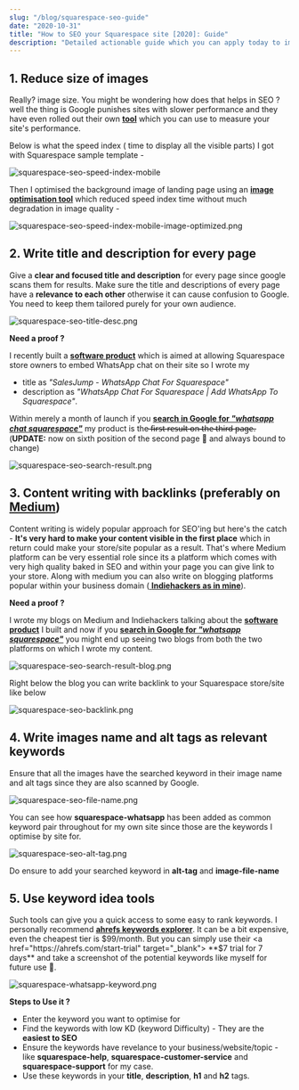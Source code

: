 ```yaml
---
slug: "/blog/squarespace-seo-guide"
date: "2020-10-31"
title: "How to SEO your Squarespace site [2020]: Guide"
description: "Detailed actionable guide which you can apply today to improve your Squarespace site SEO. We are going to measures the factors by which Google rewards and punishes your site's ranking."
---
```


## 1. Reduce size of images
Really? image size. You might be wondering how does that helps in SEO ? well the thing is Google punishes sites with slower performance and they have even rolled out their own <a href="https://developers.google.com/speed/pagespeed/insights" target="_blank"> **tool**</a> which you can use to measure your site's performance.

Below is what the speed index ( time to display all the visible parts) I got with Squarespace sample template - 

![squarespace-seo-speed-index-mobile](../images/squarespace-seo-speed-index-mobile.png)

Then I optimised the background image of landing page using an <a href="https://tinypng.com/" target="_blank"> **image optimisation tool**</a> which reduced speed index time without much degradation in image quality -

![squarespace-seo-speed-index-mobile-image-optimized.png](../images/squarespace-seo-speed-index-mobile-image-optimized.png)

## 2. Write title and description for every page
Give a **clear and focused title and description** for every page since google scans them for results. Make sure the title and descriptions of every page have a **relevance to each other** otherwise it can cause confusion to Google. You need to keep them tailored purely for your own audience.

![squarespace-seo-title-desc.png](../images/squarespace-seo-title-desc.png)

**Need a proof ?**

I recently built a <a href="https://salesjump.xyz/" target="_blank"> **software product**</a> which is aimed at allowing Squarespace store owners to embed WhatsApp chat on their site so I wrote my
- title as *"SalesJump - WhatsApp Chat For Squarespace"* 
- description as *"WhatsApp Chat For Squarespace | Add WhatsApp To Squarespace"*. 

Within merely a month of launch if you <a href="https://www.google.com/search?q=whatsapp+chat+squarespace" target="_blank"> **search in Google for *"whatsapp chat squarespace"***</a> my product is the  ̶̶̶f̶̶̶i̶̶̶r̶̶̶s̶̶̶t̶̶̶ ̶̶̶r̶̶̶e̶̶̶s̶̶̶u̶̶̶l̶̶̶t̶̶̶ ̶̶̶o̶̶̶n̶̶̶ ̶̶̶t̶̶̶h̶̶̶e̶̶̶ ̶̶̶t̶̶̶h̶̶̶i̶̶̶r̶̶̶d̶̶̶ ̶̶̶p̶̶̶a̶̶̶g̶̶̶e̶̶̶. (**UPDATE:** now on sixth position of the second page 🙂 and always bound to change)

![squarespace-seo-search-result.png](../images/squarespace-seo-search-result.png)

## 3. Content writing with backlinks (preferably on <a href="http://medium.com/" target="_blank"> Medium</a>)
Content writing is widely popular approach for SEO'ing but here's the catch - **It's very hard to make your content visible in the first place** which in return could make your store/site popular as a result. That's where Medium platform can be very essential role since its a platform which comes with very high quality baked in SEO and within your page you can give link to your store. Along with medium you can also write on blogging platforms popular within your business domain (<a href="https://www.indiehackers.com/" target="_blank"> **Indiehackers as in mine**</a>).

**Need a proof ?**

I wrote my blogs on Medium and Indiehackers talking about the <a href="https://salesjump.xyz/" target="_blank"> **software product**</a> I built and now if you <a href="https://www.google.com/search?q=whatsapp+squarespace" target="_blank"> **search in Google for *"whatsapp squarespace"***</a> you might end up seeing two blogs from both the two platforms on which I wrote my content.

![squarespace-seo-search-result-blog.png](../images/squarespace-seo-search-result-blog.png)

Right below the blog you can write backlink to your Squarespace store/site like below

![squarespace-seo-backlink.png](../images/squarespace-seo-backlink.png)

## 4. Write images name and alt tags as relevant keywords
Ensure that all the images have the searched keyword in their image name and alt tags since they are also scanned by Google.

![squarespace-seo-file-name.png](../images/squarespace-seo-file-name.png)

You can see how **squarespace-whatsapp** has been added as common keyword pair throughout for my own site since those are the keywords I optimise by site for.

![squarespace-seo-alt-tag.png](../images/squarespace-seo-alt-tag.png)

Do ensure to add your searched keyword in **alt-tag** and **image-file-name**

## 5. Use keyword idea tools
Such tools can give you a quick access to some easy to rank keywords. I personally recommend <a href="https://ahrefs.com/keywords-explorer" target="_blank"> **ahrefs keywords explorer**</a>. It can be a bit expensive, even the cheapest tier is $99/month. But you can simply use their <a href="https://ahrefs.com/start-trial" target="_blank"> **$7 trial for 7 days**</a>  and take a screenshot of the potential keywords like myself for future use 🙂.

![squarespace-whatsapp-keyword.png](../images/squarespace-whatsapp-keyword.png)

**Steps to Use it ?**
- Enter the keyword you want to optimise for
- Find the keywords with low KD (keyword Difficulty) - They are the **easiest to SEO**
- Ensure the keywords have revelance to your business/website/topic - like **squarespace-help**, **squarespace-customer-service** and **squarespace-support** for my case.
- Use these keywords in your **title**, **description**, **h1** and **h2** tags.